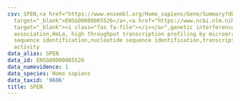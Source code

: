 ```yaml
---
csv: SPEN,<a href="https://www.ensembl.org/Homo_sapiens/Gene/Summary?db=core;g=ENSG00000065526"
  target="_blank">ENSG00000065526</a>,<a href="https://www.ncbi.nlm.nih.gov/pubmed/17216044"
  target="_blank"><i class="fas fa-file"></i></a>",genetic interference,functional
  association,HeLa, high throughput transcription profiling by microarray,nucleotide
  sequence identification,nucleotide sequence identification,transcriptional regulation,down-regulates
  activity
data_alias: SPEN
data_id: ENSG00000065526
data_numevidence: 1
data_species: Homo sapiens
data_taxid: '9606'
title: SPEN
---
```

